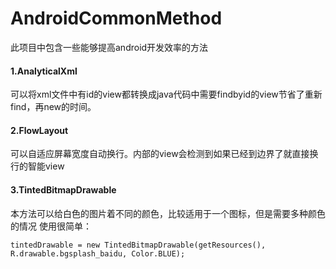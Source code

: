 # AndroidCommonMethod
此项目中包含一些能够提高android开发效率的方法

#### 1.AnalyticalXml

可以将xml文件中有id的view都转换成java代码中需要findbyid的view节省了重新find，再new的时间。

#### 2.FlowLayout

可以自适应屏幕宽度自动换行。内部的view会检测到如果已经到边界了就直接换行的智能view


#### 3.TintedBitmapDrawable

本方法可以给白色的图片着不同的颜色，比较适用于一个图标，但是需要多种颜色的情况 使用很简单：

	tintedDrawable = new TintedBitmapDrawable(getResources(), R.drawable.bgsplash_baidu, Color.BLUE);